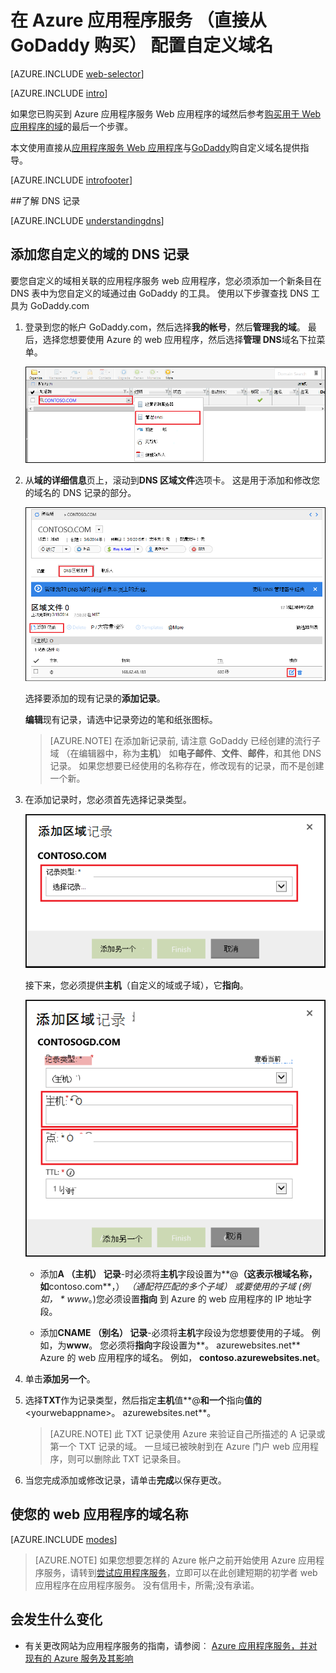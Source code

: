 <properties
    pageTitle="在 Azure 应用程序服务 (GoDaddy) 配置自定义域名"
    description="了解如何从 GoDaddy 域名使用 Azure Web 应用程序"
    services="app-service"
    documentationCenter=""
    authors="erikre"
    manager="wpickett"
    editor="jimbe"/>

<tags
    ms.service="app-service"
    ms.workload="na"
    ms.tgt_pltfrm="na"
    ms.devlang="na"
    ms.topic="article"
    ms.date="01/12/2016"
    ms.author="cephalin"/>

# <a name="configure-a-custom-domain-name-in-azure-app-service-purchased-directly-from-godaddy"></a>在 Azure 应用程序服务 （直接从 GoDaddy 购买） 配置自定义域名

[AZURE.INCLUDE [web-selector](../../includes/websites-custom-domain-selector.md)]

[AZURE.INCLUDE [intro](../../includes/custom-dns-web-site-intro.md)]

如果您已购买到 Azure 应用程序服务 Web 应用程序的域然后参考[购买用于 Web 应用程序的域](custom-dns-web-site-buydomains-web-app.md)的最后一个步骤。

本文使用直接从[应用程序服务 Web 应用程序](http://go.microsoft.com/fwlink/?LinkId=529714)与[GoDaddy](https://godaddy.com)购自定义域名提供指导。

[AZURE.INCLUDE [introfooter](../../includes/custom-dns-web-site-intro-notes.md)]

<a name="understanding-records"></a>
##<a name="understanding-dns-records"></a>了解 DNS 记录

[AZURE.INCLUDE [understandingdns](../../includes/custom-dns-web-site-understanding-dns-raw.md)]

<a name="bkmk_configurecname"></a>
## <a name="add-a-dns-record-for-your-custom-domain"></a>添加您自定义的域的 DNS 记录

要您自定义的域相关联的应用程序服务 web 应用程序，您必须添加一个新条目在 DNS 表中为您自定义的域通过由 GoDaddy 的工具。 使用以下步骤查找 DNS 工具为 GoDaddy.com

1. 登录到您的帐户 GoDaddy.com，然后选择**我的帐号**，然后**管理我的域**。 最后，选择您想要使用 Azure 的 web 应用程序，然后选择**管理 DNS**域名下拉菜单。

    ![GoDaddy 的自定义的域页](./media/web-sites-godaddy-custom-domain-name/godaddy-customdomain.png)

2. 从**域的详细信息**页上，滚动到**DNS 区域文件**选项卡。 这是用于添加和修改您的域名的 DNS 记录的部分。

    ![DNS 区域文件选项卡](./media/web-sites-godaddy-custom-domain-name/godaddy-zonetab.png)

    选择要添加的现有记录的**添加记录**。

    **编辑**现有记录，请选中记录旁边的笔和纸张图标。

    > [AZURE.NOTE] 在添加新记录前, 请注意 GoDaddy 已经创建的流行子域 （在编辑器中，称为**主机**） 如**电子邮件**、**文件**、**邮件**，和其他 DNS 记录。 如果您想要已经使用的名称存在，修改现有的记录，而不是创建一个新。

4. 在添加记录时，您必须首先选择记录类型。

    ![选择记录类型](./media/web-sites-godaddy-custom-domain-name/godaddy-selectrecordtype.png)

    接下来，您必须提供**主机**（自定义的域或子域），它**指向**。

    ![添加区域记录](./media/web-sites-godaddy-custom-domain-name/godaddy-addzonerecord.png)

    * 添加**A （主机） 记录**-时必须将**主机**字段设置为**@**（这表示根域名称，如**contoso.com**，） *（通配符匹配的多个子域） 或要使用的子域 (例如， * *www**。)您必须设置**指向** 到 Azure 的 web 应用程序的 IP 地址字段。

    * 添加**CNAME （别名） 记录**-必须将**主机**字段设为您想要使用的子域。 例如，为**www**。 您必须将**指向**字段设置为**。 azurewebsites.net** Azure 的 web 应用程序的域名。 例如， **contoso.azurewebsites.net**。

5. 单击**添加另一个**。
6. 选择**TXT**作为记录类型，然后指定**主机**值**@**和一个**指向**值的**&lt;yourwebappname&gt;。 azurewebsites.net**。

    > [AZURE.NOTE] 此 TXT 记录使用 Azure 来验证自己所描述的 A 记录或第一个 TXT 记录的域。 一旦域已被映射到在 Azure 门户 web 应用程序，则可以删除此 TXT 记录条目。

5. 当您完成添加或修改记录，请单击**完成**以保存更改。

<a name="enabledomain"></a>
## <a name="enable-the-domain-name-on-your-web-app"></a>使您的 web 应用程序的域名称

[AZURE.INCLUDE [modes](../../includes/custom-dns-web-site-enable-on-web-site.md)]

>[AZURE.NOTE] 如果您想要怎样的 Azure 帐户之前开始使用 Azure 应用程序服务，请转到[尝试应用程序服务](http://go.microsoft.com/fwlink/?LinkId=523751)，立即可以在此创建短期的初学者 web 应用程序在应用程序服务。 没有信用卡，所需;没有承诺。

## <a name="whats-changed"></a>会发生什么变化
* 有关更改网站为应用程序服务的指南，请参阅︰ [Azure 应用程序服务，并对现有的 Azure 服务及其影响](http://go.microsoft.com/fwlink/?LinkId=529714)
